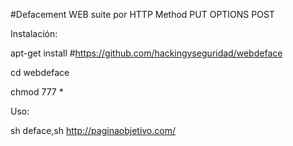#Defacement WEB suite por HTTP Method PUT OPTIONS POST

Instalación:

apt-get install #https://github.com/hackingyseguridad/webdeface

cd webdeface

chmod 777 *

Uso:

sh deface,sh http://paginaobjetivo.com/

